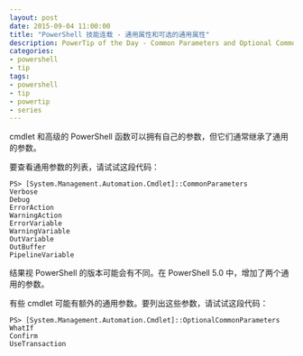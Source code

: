 ```yaml
---
layout: post
date: 2015-09-04 11:00:00
title: "PowerShell 技能连载 - 通用属性和可选的通用属性"
description: PowerTip of the Day - Common Parameters and Optional Common Parameters
categories:
- powershell
- tip
tags:
- powershell
- tip
- powertip
- series
---
```

cmdlet 和高级的 PowerShell 函数可以拥有自己的参数，但它们通常继承了通用的参数。

要查看通用参数的列表，请试试这段代码：

    PS> [System.Management.Automation.Cmdlet]::CommonParameters
    Verbose
    Debug
    ErrorAction
    WarningAction
    ErrorVariable
    WarningVariable
    OutVariable
    OutBuffer
    PipelineVariable

结果视 PowerShell 的版本可能会有不同。在 PowerShell 5.0 中，增加了两个通用的参数。

有些 cmdlet 可能有额外的通用参数。要列出这些参数，请试试这段代码：

    PS> [System.Management.Automation.Cmdlet]::OptionalCommonParameters
    WhatIf
    Confirm
    UseTransaction

<!--本文国际来源：[Common Parameters and Optional Common Parameters](http://community.idera.com/powershell/powertips/b/tips/posts/common-parameters-and-optional-common-parameters)-->
